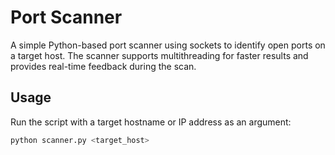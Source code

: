 # Port Scanner

A simple Python-based port scanner using sockets to identify open ports on a target host. The scanner supports multithreading for faster results and provides real-time feedback during the scan.

## Usage

Run the script with a target hostname or IP address as an argument:

```bash
python scanner.py <target_host>

